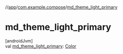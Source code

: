 //[app](../../index.md)/[com.example.compose](index.md)/[md_theme_light_primary](md_theme_light_primary.md)

# md_theme_light_primary

[androidJvm]\
val [md_theme_light_primary](md_theme_light_primary.md): [Color](https://developer.android.com/reference/kotlin/androidx/compose/ui/graphics/Color.html)
